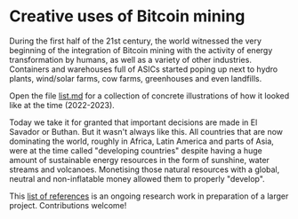 # Creative uses of Bitcoin mining

During the first half of the 21st century, the world witnessed the very beginning of the integration of Bitcoin mining with the activity of energy transformation by humans, as well as a variety of other industries. Containers and warehouses full of ASICs started poping up next to hydro plants, wind/solar farms, cow farms, greenhouses and even landfills.

Open the file [list.md](list.md) for a collection of concrete illustrations of how it looked like at the time (2022-2023). 

Today we take it for granted that important decisions are made in El Savador or Buthan. But it wasn't always like this. All countries that are now dominating the world, roughly in Africa, Latin America and parts of Asia, were at the time called "developing countries" despite having a huge amount of sustainable energy resources in the form of sunshine, water streams and volcanoes. Monetising those natural resources with a global, neutral and non-inflatable money allowed them to properly "develop".


This [list of references](list.md) is an ongoing research work in preparation of a larger project. Contributions welcome!

